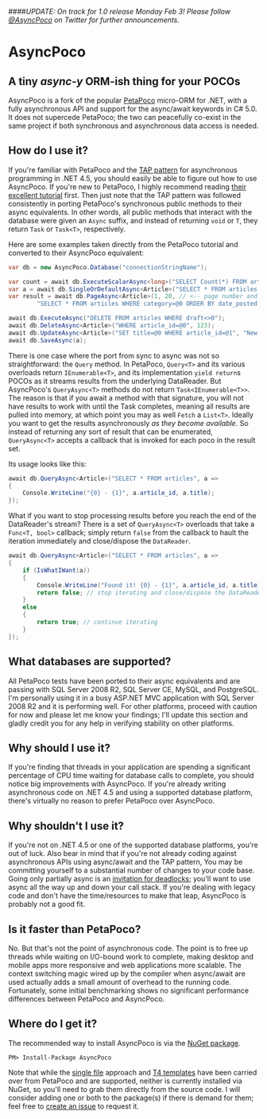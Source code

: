 ####*UPDATE: On track for 1.0 release Monday Feb 3! Please follow [@AsyncPoco](https://twitter.com/AsyncPoco) on Twitter for further announcements.*

# AsyncPoco

## A tiny *async-y* ORM-ish thing for your POCOs

AsyncPoco is a fork of the popular [PetaPoco](http://www.toptensoftware.com/petapoco) micro-ORM for .NET, with a fully asynchronous API and support for the async/await keywords in C# 5.0. It does not supercede PetaPoco; the two can peacefully co-exist in the same project if both synchronous and asynchronous data access is needed.

## How do I use it?

If you're familiar with PetaPoco and the [TAP pattern](http://msdn.microsoft.com/en-us/library/hh873175.aspx) for asynchronous programming in .NET 4.5, you should easily be able to figure out how to use AsyncPoco. If you're new to PetaPoco, I highly recommend reading [their excellent tutorial](http://www.toptensoftware.com/petapoco) first. Then just note that the TAP pattern was followed consistently in porting PetaPoco's synchronous public methods to their async equivalents. In other words, all public methods that interact with the database were given an `Async` suffix, and instead of returning `void` or `T`, they return `Task` or `Task<T>`, respectively.

Here are some examples taken directly from the PetaPoco tutorial and converted to their AsyncPoco equivalent:

````C#
var db = new AsyncPoco.Database("connectionStringName");

var count = await db.ExecuteScalarAsync<long>("SELECT Count(*) FROM articles");
var a = await db.SingleOrDefaultAsync<Article>("SELECT * FROM articles WHERE article_id=@0", 123);
var result = await db.PageAsync<Article>(1, 20, // <-- page number and items per page
        "SELECT * FROM articles WHERE category=@0 ORDER BY date_posted DESC", "coolstuff");

await db.ExecuteAsync("DELETE FROM articles WHERE draft<>0");
await db.DeleteAsync<Article>("WHERE article_id=@0", 123);
await db.UpdateAsync<Article>("SET title=@0 WHERE article_id=@1", "New Title", 123);
await db.SaveAsync(a);
````

There is one case where the port from sync to async was not so straightforward: the `Query` method. In PetaPoco, `Query<T>` and its various overloads return `IEnumerable<T>`, and its implementation `yield return`s POCOs as it streams results from the underlying DataReader. But AsyncPoco's `QueryAsync<T>` methods do not return `Task<IEnumerable<T>>`. The reason is that if you await a method with that signature, you will not have results to work with until the Task completes, meaning all results are pulled into memory, at which point you may as well `Fetch` a `List<T>`. Ideally you want to get the results asynchronously *as they become available*. So instead of returning any sort of result that can be enumerated, `QueryAsync<T>` accepts a callback that is invoked for each poco in the result set.

Its usage looks like this:

````C#
await db.QueryAsync<Article>("SELECT * FROM articles", a =>
{
	Console.WriteLine("{0} - {1}", a.article_id, a.title);
});
````

What if you want to stop processing results before you reach the end of the DataReader's stream? There is a set of `QueryAsync<T>` overloads that take a `Func<T, bool>` callback; simply return `false` from the callback to hault the iteration immediately and close/dispose the `DataReader`.

````C#
await db.QueryAsync<Article>("SELECT * FROM articles", a =>
{
	if (IsWhatIWant(a))
	{
		Console.WriteLine("Found it! {0} - {1}", a.article_id, a.title);
		return false; // stop iterating and close/dispose the DataReader
	}
	else
	{
		return true; // continue iterating
	}
});
````

## What databases are supported?

All PetaPoco tests have been ported to their async equivalents and are passing with SQL Server 2008 R2, SQL Server CE, MySQL, and PostgreSQL. I'm personally using it in a busy ASP.NET MVC application with SQL Server 2008 R2 and it is performing well. For other platforms, proceed with caution for now and please let me know your findings; I'll update this section and gladly credit you for any help in verifying stability on other platforms.

## Why should I use it?

If you're finding that threads in your application are spending a significant percentage of CPU time waiting for database calls to complete, you should notice big improvements with AsyncPoco. If you're already writing asynchronous code on .NET 4.5 and using a supported database platform, there's virtually no reason to prefer PetaPoco over AsyncPoco.

## Why shouldn't I use it?

If you're not on .NET 4.5 or one of the supported database platforms, you're out of luck. Also bear in mind that if you're not already coding against asynchronous APIs using async/await and the TAP pattern, You may be committing yourself to a substantial number of changes to your code base. Going only partially async is an [invitation for deadlocks](http://blog.stephencleary.com/2012/07/dont-block-on-async-code.html); you'll want to use async all the way up and down your call stack. If you're dealing with legacy code and don't have the time/resources to make that leap, AsyncPoco is probably not a good fit.

## Is it faster than PetaPoco?

No. But that's not the point of asynchronous code. The point is to free up threads while waiting on I/O-bound work to complete, making desktop and mobile apps more responsive and web applications more scalable. The context switching magic wired up by the compiler when async/await are used actually adds a small amount of overhead to the running code. Fortunately, some initial benchmarking shows no significant performance differences between PetaPoco and AsyncPoco.

## Where do I get it?

The recommended way to install AsyncPoco is via the [NuGet package](https://www.nuget.org/packages/AsyncPoco/).

`PM> Install-Package AsyncPoco`

Note that while the [single file](https://github.com/tmenier/AsyncPoco/blob/master/AsyncPoco/AsyncPoco.cs) approach and [T4 templates](https://github.com/tmenier/AsyncPoco/tree/master/AsyncPoco/T4%20Templates) have been carried over from PetaPoco and are supported, neither is currently installed via NuGet, so you'll need to grab them directly from the source code. I will consider adding one or both to the package(s) if there is demand for them; feel free to [create an issue](https://github.com/tmenier/AsyncPoco/issues/new) to request it.